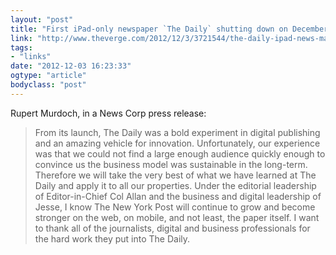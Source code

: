 ```yaml
---
layout: "post"
title: "First iPad-only newspaper `The Daily` shutting down on December 15th"
link: "http://www.theverge.com/2012/12/3/3721544/the-daily-ipad-news-mag-shutdown-december-15th"
tags: 
- "links"
date: "2012-12-03 16:23:33"
ogtype: "article"
bodyclass: "post"
---
```


Rupert Murdoch, in a News Corp press release:

> From its launch, The Daily was a bold experiment in digital publishing and an amazing vehicle for innovation. Unfortunately, our experience was that we could not find a large enough audience quickly enough to convince us the business model was sustainable in the long-term. Therefore we will take the very best of what we have learned at The Daily and apply it to all our properties. Under the editorial leadership of Editor-in-Chief Col Allan and the business and digital leadership of Jesse, I know The New York Post will continue to grow and become stronger on the web, on mobile, and not least, the paper itself. I want to thank all of the journalists, digital and business professionals for the hard work they put into The Daily.
